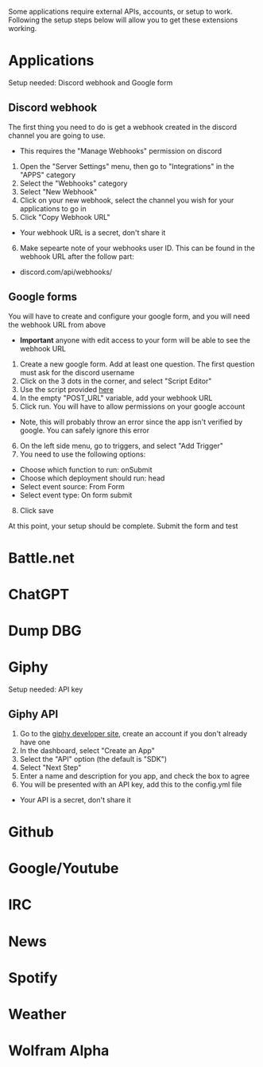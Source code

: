 Some applications require external APIs, accounts, or setup to work. Following the setup steps below will allow you to get these extensions working.
# Applications
Setup needed: Discord webhook and Google form
## Discord webhook
The first thing you need to do is get a webhook created in the discord channel you are going to use.
- This requires the "Manage Webhooks" permission on discord
1. Open the "Server Settings" menu, then go to "Integrations" in the "APPS" category
2. Select the "Webhooks" category
3. Select "New Webhook"
4. Click on your new webhook, select the channel you wish for your applications to go in
5. Click "Copy Webhook URL"
- Your webhook URL is a secret, don't share it
6. Make sepearte note of your webhooks user ID. This can be found in the webhook URL after the follow part:
- discord.com/api/webhooks/
## Google forms
You will have to create and configure your google form, and you will need the webhook URL from above
- **Important** anyone with edit access to your form will be able to see the webhook URL
1. Create a new google form. Add at least one question. The first question must ask for the discord username
2. Click on the 3 dots in the corner, and select "Script Editor"
3. Use the script provided [here](utilities/application.js)
4. In the empty "POST_URL" variable, add your webhook URL
5. Click run. You will have to allow permissions on your google account
- Note, this will probably throw an error since the app isn't verified by google. You can safely ignore this error
6. On the left side menu, go to triggers, and select "Add Trigger"
7. You need to use the following options:
- Choose which function to run: onSubmit
- Choose which deployment should run: head
- Select event source: From Form
- Select event type: On form submit
8. Click save

At this point, your setup should be complete. Submit the form and test
# Battle.net
# ChatGPT
# Dump DBG
# Giphy
Setup needed: API key
## Giphy API
1. Go to the [giphy developer site](https://developers.giphy.com/dashboard/), create an account if you don't already have one
2. In the dashboard, select "Create an App"
3. Select the "API" option (the default is "SDK")
4. Select "Next Step"
5. Enter a name and description for you app, and check the box to agree
6. You will be presented with an API key, add this to the config.yml file
- Your API is a secret, don't share it
# Github
# Google/Youtube
# IRC
# News
# Spotify
# Weather
# Wolfram Alpha